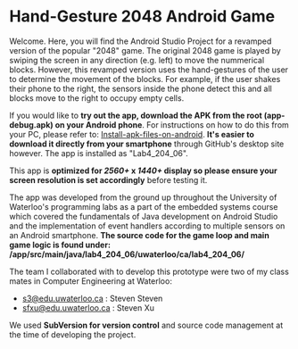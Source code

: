 # Hand-Gesture 2048 Android Game

Welcome. Here, you will find the Android Studio Project for a revamped version of the popular "2048" game. The original 2048 game is played by swiping the screen in any direction (e.g. left) to move the nummerical blocks. However, this revamped version uses the hand-gestures of the user to determine the movement of the blocks. For example, if the user shakes their phone
to the right, the sensors inside the phone detect this and all blocks move to the right to occupy empty cells.

If you would like to **try out the app, download the APK from the root (app-debug.apk) on your Android phone**. 
For instructions on how to do this from your PC, please refer to: [Install-apk-files-on-android](https://airmore.com/install-apk-files-on-android.html). **It's easier to download it directly from your smartphone** through GitHub's desktop site however. The app is installed as "Lab4_204_06".

This app is **optimized for _2560+_ x _1440+_ display so please ensure your screen resolution is set accordingly** before testing it.

The app was developed from the ground up throughout the University of Waterloo's programming labs as a part of the embedded systems course which covered the fundamentals of Java development on Android Studio and the implementation of event handlers according to multiple sensors on an Android smartphone. **The source code for the game loop and main game logic is found under: /app/src/main/java/lab4_204_06/uwaterloo/ca/lab4_204_06/**

The team I collaborated with to develop this prototype were two of my class mates in Computer Engineering at Waterloo:
- s3@edu.uwaterloo.ca : Steven Steven
- sfxu@edu.uwaterloo.ca : Steven Xu

We used **SubVersion for version control** and source code management at the time of developing the project.

